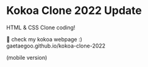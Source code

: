 # Kokoa Clone 2022 Update

HTML & CSS Clone coding!

🌈 check my kokoa webpage :)  
gaetaegoo.github.io/kokoa-clone-2022  

(mobile version)
